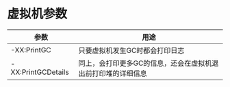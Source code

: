 # 虚拟机参数
参数 | 用途
---- | ----
-XX:PrintGC | 只要虚拟机发生GC时都会打印日志
-XX:PrintGCDetails | 同上，会打印更多GC的信息，还会在虚拟机退出前打印堆的详细信息